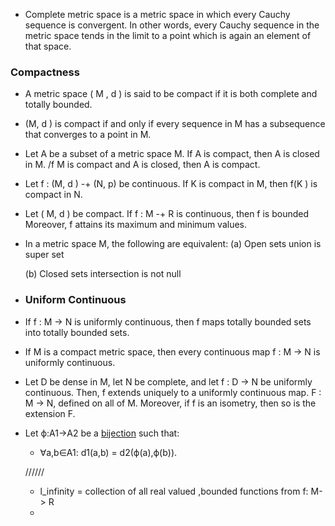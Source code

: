 *  Complete metric space is a metric space in which every Cauchy sequence is convergent. In other words, every Cauchy sequence in the metric space tends in the limit to a point which is again an element of that space.

### Compactness

* A metric space ( M , d ) is said to be compact if it is both complete and totally bounded.

* (M, d ) is compact if and only if every sequence in M has a subsequence that converges to a point in M.

* Let A be a subset of a metric space M. If A is compact, then A
  is closed in M. /f M is compact and A is closed, then A is compact.

* Let f : (M, d ) -+ (N, p) be continuous. If K is compact in M,
  then f(K ) is compact in N.

* Let ( M, d ) be compact. If f : M -+ R is continuous, then f is
  bounded Moreover, f attains its maximum and minimum values.

* In a metric space M, the following are equivalent:
  (a) Open sets union is super set

  (b) Closed sets intersection is not null

* ### Uniform Continuous 

* If f : M -> N is uniformly continuous, then f maps totally
  bounded sets into totally bounded sets.

* If M is a compact metric space, then every continuous map
  f : M -> N is uniformly continuous.

* Let D be dense in M, let N be complete, and let f : D -> N be
  uniformly continuous. Then, f extends uniquely to a uniformly continuous map. F : M -> N, defined on all of M. Moreover, if f is an isometry, then so is the extension F.

* Let ϕ:A1→A2 be a [bijection](https://proofwiki.org/wiki/Definition:Bijection) such that:

  * ∀a,b∈A1: d1(a,b) = d2(ϕ(a),ϕ(b)).

  //////

  * l_infinity = collection of all real valued ,bounded functions from f: M-> R
  * 

  

  

  